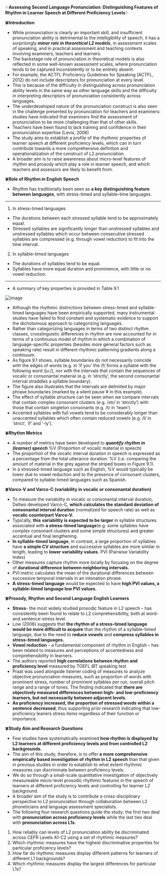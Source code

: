 ✨**Assessing Second Language Pronunciation: Distinguishing Features of Rhythm in Learner Speech at Different Proficiency Levels**✨

🍀**Introduction**
-	While pronunciation is clearly an important skill, and insufficient pronunciation ability is detrimental to the intelligibility of speech, it has a surprisingly _**minor role in theoretical L2 models**_, in assessment scales of speaking, and in practical assessment and teaching contexts involving examiners, teachers and learners.
-	The backstage role of pronunciation in theoretical models is also reflected in some well-known assessment scales, where pronunciation tends to be captured inconsistently or to be entirely absent. 
-	For example, the ACTFL Proficiency Guidelines for Speaking (ACTFL, 2012) do not include descriptors for pronunciation at every level.
-	This is because of the difficulty in distinguishing across pronunciation ability levels in the same way as other language skills and the difficulty in interpreting descriptors of pronunciation consistently across languages.
-	The underdeveloped nature of the pronunciation construct is also seen in the challenge presented by pronunciation for teachers and examiners: studies have indicated that examiners find the assessment of pronunciation to be more challenging than that of other skills.
-	Teachers have been found to lack training and confidence in their pronunciation expertise (Levis, 2006)
-	The study aims to establish a profile of the rhythmic properties of learner speech at different proficiency levels, which can in turn contribute towards a more comprehensive definition and operationalization of the construct of L2 pronunciation.
-	A broader aim is to raise awareness about micro-level features of rhythm and prosody which play a role in learner speech, and which teachers and assessors are likely to benefit from.

🍀**Role of Rhythm in English Speech** 
-	Rhythm has traditionally been seen as **a key distinguishing feature between languages**, with stress-timed and syllable-time languages. 
-	------
1. In stress-timed languages 
 + The durations between each stressed syllable tend to be approximately equal.
 + Stressed syllables are significantly longer than unstressed syllables and unstressed syllables which occur between consecutive stressed syllables are compressed (e.g. through vowel reduction) to fit into the time interval. 
2. In syllable-timed languages
- The durations of syllables tend to be equal.
- Syllables have more equal duration and prominence, with little or no vowel reduction.
----------
-	A summary of key properties is provided in Table 9.1

![image](https://github.com/Alexwcjung/EPA23/assets/127401494/fbfe9583-fce5-412b-a1bb-542eb3018550)


-	Although the rhythmic distinctions between stress-timed and syllable-timed languages have been empirically supported, many instrumental studies have failed to find constant and systematic evidence to support the dichotomous approach to categorizing languages. 
-	Rather than categorizing languages in terms of two distinct rhythm classes, crosslinguistic differences in rhythm are now accounted for in terms of a continuous model of rhythm in which a combination of language-specific properties (besides more general factors such as speaking rate) result in different rhythmic patterning gradients along a continuum.
-	As figure 9.1 shows, syllable boundaries do not necessarily coincide with the edges of words (e.g. in ‘if you’ the /f/ forms a syllable with the following word /ju:/), nor with the intervals that contain the sequences of vocalic or consonantal material (e.g. in ‘strictly’, the second consonantal interval straddles a syllable boundary). 
-	The figure also illustrates that the intervals are delimited by major phrase boundaries (marked by a silent pause # in this example). 
-	The effect of syllable structure can be seen when we compare intervals that contain complex consonant clusters (e.g. /str/ in ‘strictly’) with those that contain singleton consonants (e.g. /t/ in ‘team’).
-	Accented syllables with full vowels tend to be considerably longer than unaccented syllables which often contain reduced vowels (e.g. /I/ in ‘strict’, ‘if’ and ‘-ly’).

🍀**Rhythm Metrics**
-	A number of metrics have been developed to **_quantify rhythm in (learner) speech_** %V (Proportion of vocalic material in speech)
-	The proportion of the vocalic interval duration in speech is expressed as a percentage from the total utterance duration: %V (i.e. comparing the amount of material in the grey against the striped boxes in Figure 9.1).
-	In a stressed-timed language such as English, %V would typically be lower due to vowel reduction and to the presence of consonant clusters, compared to syllable-timed languages such as Spanish. 

🍀**Varco-V and Varco-C (variability in vocalic or consonantal duration)**
-	To measure the variability in vocalic or consonantal interval duration, Dellwo developed Varco-C, **which calculates the standard deviation of consonantal interval duration** (normalized for speech rate) as well as **vocalic counterpart Varco-V.**
-	Typically, **this variability is expected to be larger** in syllable structures associated with **a stress-timed language**(e.g. some syllables have complex consonant clusters and some simple structures) and greater accentual and final lengthening. 
-	**In syllable-timed language**, in contrast, a large proportion of syllables have **a simple CV structure** and successive syllables are more similar in length, leading to **lower variability values.**
PVI (Pairwise Variability Index)
-	Other measures capture rhythm more locally by focusing on the degree of **durational difference between neighboring intervals.**
-	PVI metric calculates the mean of the durational differences between successive temporal intervals in an intonation phrase. 
-	**A stress-timed language** would be expected to have **high PVI values, a syllable-timed language low PVI values.**

🍀**Prosody, Rhythm and Second Language English Learners**
-	**Stress**- the most widely studied prosodic feature in L2 speech – has consistently been found to relate to L2 comprehensibility, both at word- and sentence-stress level.
-	Low (2006) suggests that **the rhythm of a stress-timed language would be more difficult to acquire** than the rhythm of a syllable-timed language, due to the need to **reduce vowels** and **compress syllables in stress-timed languages.**  
-	**Vowel reduction** – a fundamental component of rhythm in English – has been related to measures and perceptions of accentedness and comprehensibility in learners. 
-	The authors reported **high correlations between rhythm and proficiency level** measured by TOEFL iBT speaking test 
-	Praat was used alongside listener coding of measures to analyze objective pronunciation measures, such as proportion of words with prominent stress, number of prominent syllables per run, overall pitch range and a range of tones. The finding indicated that **there are objectively measured differences between high- and low-proficiency learners, but not necessarily between adjacent levels.**
-	**As proficiency increased, the proportion of stressed words within a sentence decreased**, thus supporting prior research indicating that low-proficiency leaners stress items regardless of their function or importance. 

🍀**Study Aim and Research Questions**
-	Few studies have systematically examined **how rhythm is displayed by L2 learners at different proficiency levels and from controlled L2 backgrounds.** 
-	The aim of this study, therefore, is to offer **a more comprehensive empirically based investigation of rhythm in L2 speech** than that given in previous studies in order to establish to what extent rhythmic measures can discriminate between proficiency levels.
-	We do so through a small-scale quantitative investigation of objectively measureable micro-level prosodic rhythmic features in the speech of learners at different proficiency levels and controlling for learner L2 background.
-	A broader aim of the study is to contribute a cross-disciplinary perspective to L2 pronunciation through collaboration between L2 phoneticians and language assessment specialists.
-	The following four research questions guide the study; the first two deal with **pronunciation across proficiency levels** while the last two deal with **pronunciation across L1s.**
1)	How reliably can levels of L2 pronunciation ability be discriminated across CEFR Levels A1-C2 using a set of rhythmic measures? 
2)	Which rhythmic measures have the highest discriminative properties for particular proficiency levels?
3)	How far do rhythmic measures display different patterns for learners of different L1 backgrounds?
4)	Which rhythmic measures display the largest differences for particular L1s?

